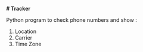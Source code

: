 **# Tracker**

Python program to check phone numbers and show :
1. Location
2. Carrier
3. Time Zone
